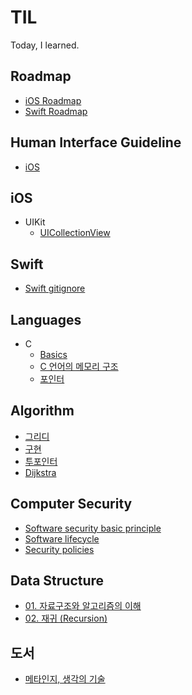 # TIL
Today, I learned.

## Roadmap  
* [iOS Roadmap](https://github.com/seungchann/TIL/blob/main/roadmap/iOS-roadmap.md)  
* [Swift Roadmap](https://github.com/seungchann/TIL/blob/main/roadmap/swift-roadmap.md)  

## Human Interface Guideline  
* [iOS](https://github.com/seungchann/TIL/blob/main/HIG/iOS.md)  

## iOS  
* UIKit  
  * [UICollectionView](https://github.com/seungchann/TIL/blob/main/UIKit/UICollectionView/UICollectionView.md)  

## Swift
* [Swift gitignore](https://github.com/seungchann/TIL/blob/main/Swift/swift-gitignore.md)  

## Languages  
* C  
  * [Basics](https://github.com/seungchann/TIL/blob/main/C/basics.md)  
  * [C 언어의 메모리 구조](https://github.com/seungchann/TIL/blob/main/C/memory.md)  
  * [포인터](https://github.com/seungchann/TIL/blob/main/C/pointer.md)  

## Algorithm  
* [그리디](https://github.com/seungchann/TIL/blob/main/algorithm/greedy.md)  
* [구현](https://github.com/seungchann/TIL/tree/main/algorithm/implementation.md) 
* [투포인터](https://github.com/seungchann/TIL/blob/main/algorithm/two-pointer.md)  
* [Dijkstra](https://github.com/seungchann/TIL/blob/main/algorithm/Dijkstra.md)  

## Computer Security  
* [Software security basic principle](https://github.com/seungchann/TIL/blob/main/computer-security/software-security-basic-principle.md)  
* [Software lifecycle](https://github.com/seungchann/TIL/blob/main/computer-security/software-lifecycle.md)  
* [Security policies](https://github.com/seungchann/TIL/blob/main/computer-security/security-policies.md)  

## Data Structure  
* [01. 자료구조와 알고리즘의 이해](https://github.com/seungchann/TIL/blob/main/data-structure/01.%20자료구조와%20알고리즘의%20이해.md)  
* [02. 재귀 (Recursion)](https://github.com/seungchann/TIL/blob/main/data-structure/02.%20재귀.md)  

## 도서  
* [메타인지, 생각의 기술](https://github.com/seungchann/TIL/blob/main/도서/메타인지-생각의-기술.md)  
